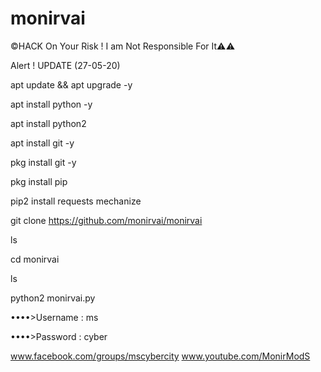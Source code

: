 # monirvai
©HACK On Your Risk ! I am Not Responsible For It⚠️⚠️

Alert ! UPDATE (27-05-20)

apt update && apt upgrade -y

apt install python -y

apt install python2

apt install git -y

pkg install git -y

pkg install pip

pip2 install requests mechanize

git clone https://github.com/monirvai/monirvai

ls

cd monirvai

ls

python2 monirvai.py

••••>Username : ms

••••>Password : cyber





www.facebook.com/groups/mscybercity
www.youtube.com/MonirModS
